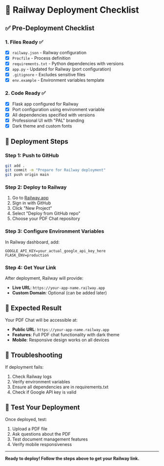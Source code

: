 # 🚀 Railway Deployment Checklist

## ✅ Pre-Deployment Checklist

### 1. Files Ready ✅
- [x] `railway.json` - Railway configuration
- [x] `Procfile` - Process definition
- [x] `requirements.txt` - Python dependencies with versions
- [x] `app.py` - Updated for Railway (port configuration)
- [x] `.gitignore` - Excludes sensitive files
- [x] `env.example` - Environment variables template

### 2. Code Ready ✅
- [x] Flask app configured for Railway
- [x] Port configuration using environment variable
- [x] All dependencies specified with versions
- [x] Professional UI with "PAL" branding
- [x] Dark theme and custom fonts

## 🚀 Deployment Steps

### Step 1: Push to GitHub
```bash
git add .
git commit -m "Prepare for Railway deployment"
git push origin main
```

### Step 2: Deploy to Railway
1. Go to [Railway.app](https://railway.app)
2. Sign in with GitHub
3. Click "New Project"
4. Select "Deploy from GitHub repo"
5. Choose your PDF Chat repository

### Step 3: Configure Environment Variables
In Railway dashboard, add:
```
GOOGLE_API_KEY=your_actual_google_api_key_here
FLASK_ENV=production
```

### Step 4: Get Your Link
After deployment, Railway will provide:
- **Live URL**: `https://your-app-name.railway.app`
- **Custom Domain**: Optional (can be added later)

## 🎯 Expected Result

Your PDF Chat will be accessible at:
- **Public URL**: `https://your-app-name.railway.app`
- **Features**: Full PDF chat functionality with dark theme
- **Mobile**: Responsive design works on all devices

## 🔧 Troubleshooting

If deployment fails:
1. Check Railway logs
2. Verify environment variables
3. Ensure all dependencies are in requirements.txt
4. Check if Google API key is valid

## 📱 Test Your Deployment

Once deployed, test:
1. Upload a PDF file
2. Ask questions about the PDF
3. Test document management features
4. Verify mobile responsiveness

---

**Ready to deploy! Follow the steps above to get your Railway link.**
